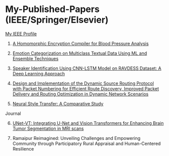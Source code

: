 # My-Published-Papers (IEEE/Springer/Elsevier)

[My IEEE Profile](https://ieeexplore.ieee.org/author/267209038916229)

1. [A Homomorphic Encryption Compiler for Blood Pressure Analysis](https://ieeexplore.ieee.org/document/10718595)

2. [Emotion Categorization on Multiclass Textual Data Using ML and Ensemble Techniques](https://ieeexplore.ieee.org/document/10689961)

3. [Speaker Identification Using CNN-LSTM Model on RAVDESS Dataset: A Deep Learning Approach](https://ieeexplore.ieee.org/document/10626802)

4. [Design and Implementation of the Dynamic Source Routing Protocol with Packet Numbering for Efficient Route Discovery, Improved Packet Delivery and Routing Optimization in Dynamic Network Scenarios](https://ieeexplore.ieee.org/document/10545945)

5. [Neural Style Transfer: A Comparative Study](https://ieeexplore.ieee.org/document/10724602)

Journal

6. [UNet-VT: Integrating U-Net and Vision Transformers for Enhancing Brain Tumor Segmentation in MRI scans](https://www.sciencedirect.com/science/article/pii/S1877050925015741)

7. Ramaipur Reimagined: Unveiling Challenges and Empowering Community through Participatory Rural Appraisal and Human-Centered Resilience
